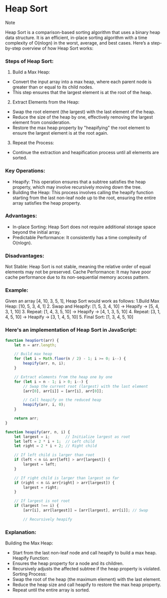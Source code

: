 # Heap Sort
>[!NOTE]
>Heap Sort is a comparison-based sorting algorithm that uses a binary heap data structure. It is an efficient, in-place sorting algorithm with a time complexity of O(nlogn) in the worst, average, and best cases. Here’s a step-by-step overview of how Heap Sort works:


### Steps of Heap Sort:
1. Build a Max Heap:
 - Convert the input array into a max heap, where each parent node is greater than or equal to its child nodes.
 - This step ensures that the largest element is at the root of the heap.

2. Extract Elements from the Heap:
 - Swap the root element (the largest) with the last element of the heap.
 - Reduce the size of the heap by one, effectively removing the largest element from consideration.
 - Restore the max heap property by "heapifying" the root element to ensure the largest element is at the root again.

3. Repeat the Process:
 - Continue the extraction and heapification process until all elements are sorted.

### Key Operations:
- Heapify: This operation ensures that a subtree satisfies the heap property, which may involve recursively moving down the tree.
- Building the Heap: This process involves calling the heapify function starting from the last non-leaf node up to the root, ensuring the entire array satisfies the heap property.

### Advantages:
- In-place Sorting: Heap Sort does not require additional storage space beyond the initial array.
- Predictable Performance: It consistently has a time complexity of O(nlogn).

### Disadvantages:
Not Stable: Heap Sort is not stable, meaning the relative order of equal elements may not be preserved.
Cache Performance: It may have poor cache performance due to its non-sequential memory access pattern.

### Example:
Given an array [4, 10, 3, 5, 1], Heap Sort would work as follows:
1.Build Max Heap: [10, 5, 3, 4, 1]
2. Swap and Heapify: [1, 5, 3, 4, 10] → Heapify → [5, 4, 3, 1, 10]
3. Repeat: [1, 4, 3, 5, 10] → Heapify → [4, 1, 3, 5, 10]
4. Repeat: [3, 1, 4, 5, 10] → Heapify → [3, 1, 4, 5, 10]
5. Final Sort: [1, 3, 4, 5, 10]

### Here's an implementation of Heap Sort in JavaScript:
```js
function heapSort(arr) {
    let n = arr.length;

    // Build max heap
    for (let i = Math.floor(n / 2) - 1; i >= 0; i--) {
        heapify(arr, n, i);
    }

    // Extract elements from the heap one by one
    for (let i = n - 1; i > 0; i--) {
        // Swap the current root (largest) with the last element
        [arr[0], arr[i]] = [arr[i], arr[0]];

        // Call heapify on the reduced heap
        heapify(arr, i, 0);
    }

    return arr;
}

function heapify(arr, n, i) {
    let largest = i;       // Initialize largest as root
    let left = 2 * i + 1;  // Left child
    let right = 2 * i + 2; // Right child

    // If left child is larger than root
    if (left < n && arr[left] > arr[largest]) {
        largest = left;
    }

    // If right child is larger than largest so far
    if (right < n && arr[right] > arr[largest]) {
        largest = right;
    }

    // If largest is not root
    if (largest !== i) {
        [arr[i], arr[largest]] = [arr[largest], arr[i]]; // Swap

        // Recursively heapify
```
### Explanation:
Building the Max Heap:
- Start from the last non-leaf node and call heapify to build a max heap.
Heapify Function:
- Ensures the heap property for a node and its children.
- Recursively adjusts the affected subtree if the heap property is violated.
Sorting Process:
- Swap the root of the heap (the maximum element) with the last element.
- Reduce the heap size and call heapify to restore the max heap property.
- Repeat until the entire array is sorted.
